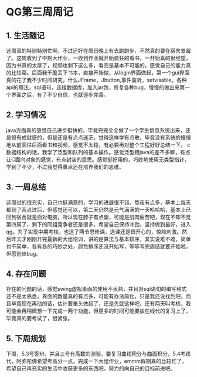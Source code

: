 # QG第三周周记
## 1. 生活随记
这周真的特别特别忙啊，不过还好在周日晚上有去跑跑步，不然真的要在宿舍发霉了。这周收到了中期大作业，一收到作业就开始疯狂的看书，一开始真的很绝望，因为书真的太厚了，视频也剩下这么多，看完是基本不可能的，感觉自己的能力真的比较菜。后面我干脆丢下书本，直接开始做，从login界面做起，第一个gui界面真的花了我不少时间研究，什么JFrame，Jbutton,事件监听，setvisable，各种api的用法，sql语句，连接数据库，加入jar包，修复各种bug，慢慢的做出来第一个界面之后，有了不少自信，也就逐步完善。
## 2. 学习情况
java方面真的感觉自己进步挺快的，毕竟完完全全做了一个学生信息系统出来，还是很有成就感的，但是还是有点点迷茫，觉得这样学有点散，毕竟没有系统的慢慢地从前面往后面看书和视频，感觉不太稳，有必要再对整个工程好好总结一下。
c数据结构的话，我学了泛型和队列的基本操作。感觉泛型跟java的差不多嘛，有点让C面向对象的感觉，有点封装的意思。感觉挺好用的，巧妙地使用无类型指针，学到了不少，不过我觉得重点还在培养我们的思维。
## 3. 一周总结
这周过的很充实，自己也挺满意的，学习的进展很不错，熬夜有点多，基本上每天都到了两点过后，但感觉还可以，第二天仍然是元气满满的一天哈哈哈，基本上已回到宿舍就是面对电脑，所以现在脖子有点酸，可能是肌肉疲劳吧，现在不知不觉第四周了，剩下的同组竞争者还是很多，希望自己保持冲劲，坚持做到最好，进入qg。为了实现中期考核，也逃了两节思修课，逃课还是很开心的，惊险刺激。然后昨天才刚刚开完最新的大组培训，讲的是算法与基本排序，其实说难不难，简单也不简单，各有各的巧妙之处，颜色排序还没开始写，等等写完周结就要开始啦，但愿别出bug。
## 4. 存在问题
存在的问题的话，感觉swing虚拟桌面的使用不太熟，并且对sql语句的编写格式还不是太熟悉，界面的数量真的有点多，可能有办法简化，只是我还没找到吧，而且毕竟现在再动的话，估计要重头做起了，还是先就这样吧，还有两天叫考核，我可能会再稍微想一下完成一两个功能，但更多的时间可能要放在线代的复习上了，毕竟真的要考试了，很紧张。
## 5. 下周规划
下周，5.3号答辩，并且三号有高数的测验，要复习曲线积分与曲面积分，5.4考线代，阿弥陀佛希望考高分一点。完成一下大组作业，emmm假期真的比较忙了，希望自己再充实的生活中收获更多的东西吧。努力的向自己的目标前进吧。